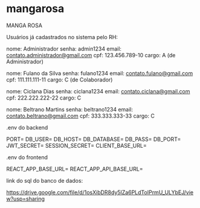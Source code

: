 # mangarosa

MANGA ROSA

Usuários já cadastrados no sistema pelo RH:

nome: Administrador
senha: admin1234
email: contato.administrador@gmail.com
cpf: 123.456.789-10
cargo: A (de Administrador)

nome: Fulano da Silva
senha: fulano1234
email: contato.fulano@gmail.com
cpf: 111.111.111-11
cargo: C (de Colaborador)

nome: Ciclana Dias
senha: ciclana1234
email: contato.ciclana@gmail.com
cpf: 222.222.222-22
cargo: C

nome: Beltrano Martins
senha: beltrano1234
email: contato.beltrano@gmail.com
cpf: 333.333.333-33
cargo: C

.env do backend

PORT=
DB_USER=
DB_HOST=
DB_DATABASE=
DB_PASS=
DB_PORT=
JWT_SECRET=
SESSION_SECRET=
CLIENT_BASE_URL=

.env do frontend

REACT_APP_BASE_URL=
REACT_APP_API_BASE_URL=

link do sql do banco de dados:

https://drive.google.com/file/d/1osXibDR8dy5IZa6PLdToIPrmU_ULYbEJ/view?usp=sharing
